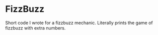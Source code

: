 # FizzBuzz
Short code I wrote for a fizzbuzz mechanic.
Literally prints the game of fizzbuzz with extra numbers.
